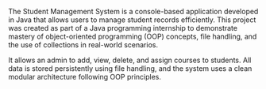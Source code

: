 The Student Management System is a console-based application developed in Java that allows users to manage student records efficiently. This project was created as part of a Java programming internship to demonstrate mastery of object-oriented programming (OOP) concepts, file handling, and the use of collections in real-world scenarios.

It allows an admin to add, view, delete, and assign courses to students. All data is stored persistently using file handling, and the system uses a clean modular architecture following OOP principles.


